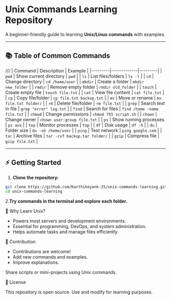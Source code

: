 # Unix Commands Learning Repository

A beginner-friendly guide to learning **Unix/Linux commands** with examples.

---

## 📚 Table of Common Commands
///
| Command | Description | Example |
|---------|-------------|---------|
| `pwd` | Show current directory | `pwd` |
| `ls` | List files/folders | `ls -l` |
| `cd` | Change directory | `cd /home/user` |
| `mkdir` | Create a folder | `mkdir new_folder` |
| `rmdir` | Remove empty folder | `rmdir old_folder` |
| `touch` | Create empty file | `touch file.txt` |
| `cat` | View file content | `cat file.txt` |
| `cp` | Copy file/folder | `cp file.txt backup.txt` |
| `mv` | Move or rename | `mv file.txt folder/` |
| `rm` | Delete file/folder | `rm file.txt` |
| `grep` | Search text in file | `grep "error" log.txt` |
| `find` | Search for files | `find /home -name file.txt` |
| `chmod` | Change permissions | `chmod 755 script.sh` |
| `chown` | Change owner | `chown user:group file.txt` |
| `ps` | Show running processes | `ps aux` |
| `top` | Monitor processes | `top` |
| `df` | Disk usage | `df -h` |
| `du` | Folder size | `du -sh /home/user` |
| `ping` | Test network | `ping google.com` |
| `tar` | Archive files | `tar -cvf backup.tar folder/` |
| `gzip` | Compress file | `gzip file.txt` |

---

## ⚡ Getting Started

1. **Clone the repository:**
```bash
git clone https://github.com/Karthikeyank-25/unix-commands-learning.git
cd unix-commands-learning
```
2.**Try commands in the terminal and explore each folder.**

🌟 Why Learn Unix?

 - Powers most servers and development environments.
 - Essential for programming, DevOps, and system administration.
 - Helps automate tasks and manage files efficiently.

📌 Contribution

 - Contributions are welcome!
 - Add new commands and examples.
 - Improve explanations.

Share scripts or mini-projects using Unix commands.

📝 License

This repository is open source. Use and modify for learning purposes.
